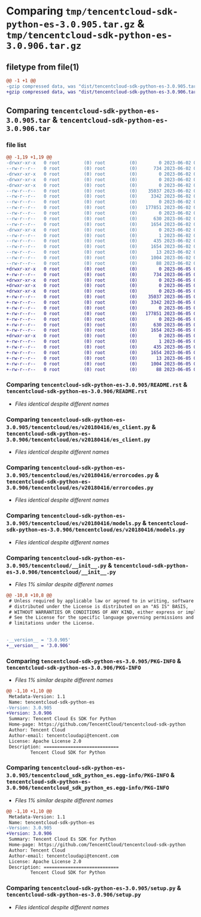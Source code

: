 # Comparing `tmp/tencentcloud-sdk-python-es-3.0.905.tar.gz` & `tmp/tencentcloud-sdk-python-es-3.0.906.tar.gz`

## filetype from file(1)

```diff
@@ -1 +1 @@
-gzip compressed data, was "dist/tencentcloud-sdk-python-es-3.0.905.tar", last modified: Fri Jun  2 00:28:25 2023, max compression
+gzip compressed data, was "dist/tencentcloud-sdk-python-es-3.0.906.tar", last modified: Mon Jun  5 00:34:21 2023, max compression
```

## Comparing `tencentcloud-sdk-python-es-3.0.905.tar` & `tencentcloud-sdk-python-es-3.0.906.tar`

### file list

```diff
@@ -1,19 +1,19 @@
-drwxr-xr-x   0 root         (0) root         (0)        0 2023-06-02 00:28:25.000000 tencentcloud-sdk-python-es-3.0.905/
--rw-r--r--   0 root         (0) root         (0)      734 2023-06-02 00:28:25.000000 tencentcloud-sdk-python-es-3.0.905/README.rst
-drwxr-xr-x   0 root         (0) root         (0)        0 2023-06-02 00:28:25.000000 tencentcloud-sdk-python-es-3.0.905/tencentcloud/
-drwxr-xr-x   0 root         (0) root         (0)        0 2023-06-02 00:28:25.000000 tencentcloud-sdk-python-es-3.0.905/tencentcloud/es/
-drwxr-xr-x   0 root         (0) root         (0)        0 2023-06-02 00:28:25.000000 tencentcloud-sdk-python-es-3.0.905/tencentcloud/es/v20180416/
--rw-r--r--   0 root         (0) root         (0)    35037 2023-06-02 00:28:25.000000 tencentcloud-sdk-python-es-3.0.905/tencentcloud/es/v20180416/es_client.py
--rw-r--r--   0 root         (0) root         (0)     3342 2023-06-02 00:28:25.000000 tencentcloud-sdk-python-es-3.0.905/tencentcloud/es/v20180416/errorcodes.py
--rw-r--r--   0 root         (0) root         (0)        0 2023-06-02 00:28:25.000000 tencentcloud-sdk-python-es-3.0.905/tencentcloud/es/v20180416/__init__.py
--rw-r--r--   0 root         (0) root         (0)   177851 2023-06-02 00:28:25.000000 tencentcloud-sdk-python-es-3.0.905/tencentcloud/es/v20180416/models.py
--rw-r--r--   0 root         (0) root         (0)        0 2023-06-02 00:28:25.000000 tencentcloud-sdk-python-es-3.0.905/tencentcloud/es/__init__.py
--rw-r--r--   0 root         (0) root         (0)      630 2023-06-02 00:28:25.000000 tencentcloud-sdk-python-es-3.0.905/tencentcloud/__init__.py
--rw-r--r--   0 root         (0) root         (0)     1654 2023-06-02 00:28:25.000000 tencentcloud-sdk-python-es-3.0.905/PKG-INFO
-drwxr-xr-x   0 root         (0) root         (0)        0 2023-06-02 00:28:25.000000 tencentcloud-sdk-python-es-3.0.905/tencentcloud_sdk_python_es.egg-info/
--rw-r--r--   0 root         (0) root         (0)        1 2023-06-02 00:28:25.000000 tencentcloud-sdk-python-es-3.0.905/tencentcloud_sdk_python_es.egg-info/dependency_links.txt
--rw-r--r--   0 root         (0) root         (0)      435 2023-06-02 00:28:25.000000 tencentcloud-sdk-python-es-3.0.905/tencentcloud_sdk_python_es.egg-info/SOURCES.txt
--rw-r--r--   0 root         (0) root         (0)     1654 2023-06-02 00:28:25.000000 tencentcloud-sdk-python-es-3.0.905/tencentcloud_sdk_python_es.egg-info/PKG-INFO
--rw-r--r--   0 root         (0) root         (0)       13 2023-06-02 00:28:25.000000 tencentcloud-sdk-python-es-3.0.905/tencentcloud_sdk_python_es.egg-info/top_level.txt
--rw-r--r--   0 root         (0) root         (0)     1004 2023-06-02 00:28:25.000000 tencentcloud-sdk-python-es-3.0.905/setup.py
--rw-r--r--   0 root         (0) root         (0)       88 2023-06-02 00:28:25.000000 tencentcloud-sdk-python-es-3.0.905/setup.cfg
+drwxr-xr-x   0 root         (0) root         (0)        0 2023-06-05 00:34:21.000000 tencentcloud-sdk-python-es-3.0.906/
+-rw-r--r--   0 root         (0) root         (0)      734 2023-06-05 00:34:20.000000 tencentcloud-sdk-python-es-3.0.906/README.rst
+drwxr-xr-x   0 root         (0) root         (0)        0 2023-06-05 00:34:21.000000 tencentcloud-sdk-python-es-3.0.906/tencentcloud/
+drwxr-xr-x   0 root         (0) root         (0)        0 2023-06-05 00:34:21.000000 tencentcloud-sdk-python-es-3.0.906/tencentcloud/es/
+drwxr-xr-x   0 root         (0) root         (0)        0 2023-06-05 00:34:21.000000 tencentcloud-sdk-python-es-3.0.906/tencentcloud/es/v20180416/
+-rw-r--r--   0 root         (0) root         (0)    35037 2023-06-05 00:34:20.000000 tencentcloud-sdk-python-es-3.0.906/tencentcloud/es/v20180416/es_client.py
+-rw-r--r--   0 root         (0) root         (0)     3342 2023-06-05 00:34:20.000000 tencentcloud-sdk-python-es-3.0.906/tencentcloud/es/v20180416/errorcodes.py
+-rw-r--r--   0 root         (0) root         (0)        0 2023-06-05 00:34:20.000000 tencentcloud-sdk-python-es-3.0.906/tencentcloud/es/v20180416/__init__.py
+-rw-r--r--   0 root         (0) root         (0)   177851 2023-06-05 00:34:20.000000 tencentcloud-sdk-python-es-3.0.906/tencentcloud/es/v20180416/models.py
+-rw-r--r--   0 root         (0) root         (0)        0 2023-06-05 00:34:20.000000 tencentcloud-sdk-python-es-3.0.906/tencentcloud/es/__init__.py
+-rw-r--r--   0 root         (0) root         (0)      630 2023-06-05 00:34:20.000000 tencentcloud-sdk-python-es-3.0.906/tencentcloud/__init__.py
+-rw-r--r--   0 root         (0) root         (0)     1654 2023-06-05 00:34:21.000000 tencentcloud-sdk-python-es-3.0.906/PKG-INFO
+drwxr-xr-x   0 root         (0) root         (0)        0 2023-06-05 00:34:21.000000 tencentcloud-sdk-python-es-3.0.906/tencentcloud_sdk_python_es.egg-info/
+-rw-r--r--   0 root         (0) root         (0)        1 2023-06-05 00:34:21.000000 tencentcloud-sdk-python-es-3.0.906/tencentcloud_sdk_python_es.egg-info/dependency_links.txt
+-rw-r--r--   0 root         (0) root         (0)      435 2023-06-05 00:34:21.000000 tencentcloud-sdk-python-es-3.0.906/tencentcloud_sdk_python_es.egg-info/SOURCES.txt
+-rw-r--r--   0 root         (0) root         (0)     1654 2023-06-05 00:34:21.000000 tencentcloud-sdk-python-es-3.0.906/tencentcloud_sdk_python_es.egg-info/PKG-INFO
+-rw-r--r--   0 root         (0) root         (0)       13 2023-06-05 00:34:21.000000 tencentcloud-sdk-python-es-3.0.906/tencentcloud_sdk_python_es.egg-info/top_level.txt
+-rw-r--r--   0 root         (0) root         (0)     1004 2023-06-05 00:34:20.000000 tencentcloud-sdk-python-es-3.0.906/setup.py
+-rw-r--r--   0 root         (0) root         (0)       88 2023-06-05 00:34:21.000000 tencentcloud-sdk-python-es-3.0.906/setup.cfg
```

### Comparing `tencentcloud-sdk-python-es-3.0.905/README.rst` & `tencentcloud-sdk-python-es-3.0.906/README.rst`

 * *Files identical despite different names*

### Comparing `tencentcloud-sdk-python-es-3.0.905/tencentcloud/es/v20180416/es_client.py` & `tencentcloud-sdk-python-es-3.0.906/tencentcloud/es/v20180416/es_client.py`

 * *Files identical despite different names*

### Comparing `tencentcloud-sdk-python-es-3.0.905/tencentcloud/es/v20180416/errorcodes.py` & `tencentcloud-sdk-python-es-3.0.906/tencentcloud/es/v20180416/errorcodes.py`

 * *Files identical despite different names*

### Comparing `tencentcloud-sdk-python-es-3.0.905/tencentcloud/es/v20180416/models.py` & `tencentcloud-sdk-python-es-3.0.906/tencentcloud/es/v20180416/models.py`

 * *Files identical despite different names*

### Comparing `tencentcloud-sdk-python-es-3.0.905/tencentcloud/__init__.py` & `tencentcloud-sdk-python-es-3.0.906/tencentcloud/__init__.py`

 * *Files 1% similar despite different names*

```diff
@@ -10,8 +10,8 @@
 # Unless required by applicable law or agreed to in writing, software
 # distributed under the License is distributed on an "AS IS" BASIS,
 # WITHOUT WARRANTIES OR CONDITIONS OF ANY KIND, either express or implied.
 # See the License for the specific language governing permissions and
 # limitations under the License.
 
 
-__version__ = '3.0.905'
+__version__ = '3.0.906'
```

### Comparing `tencentcloud-sdk-python-es-3.0.905/PKG-INFO` & `tencentcloud-sdk-python-es-3.0.906/PKG-INFO`

 * *Files 1% similar despite different names*

```diff
@@ -1,10 +1,10 @@
 Metadata-Version: 1.1
 Name: tencentcloud-sdk-python-es
-Version: 3.0.905
+Version: 3.0.906
 Summary: Tencent Cloud Es SDK for Python
 Home-page: https://github.com/TencentCloud/tencentcloud-sdk-python
 Author: Tencent Cloud
 Author-email: tencentcloudapi@tencent.com
 License: Apache License 2.0
 Description: ============================
         Tencent Cloud SDK for Python
```

### Comparing `tencentcloud-sdk-python-es-3.0.905/tencentcloud_sdk_python_es.egg-info/PKG-INFO` & `tencentcloud-sdk-python-es-3.0.906/tencentcloud_sdk_python_es.egg-info/PKG-INFO`

 * *Files 1% similar despite different names*

```diff
@@ -1,10 +1,10 @@
 Metadata-Version: 1.1
 Name: tencentcloud-sdk-python-es
-Version: 3.0.905
+Version: 3.0.906
 Summary: Tencent Cloud Es SDK for Python
 Home-page: https://github.com/TencentCloud/tencentcloud-sdk-python
 Author: Tencent Cloud
 Author-email: tencentcloudapi@tencent.com
 License: Apache License 2.0
 Description: ============================
         Tencent Cloud SDK for Python
```

### Comparing `tencentcloud-sdk-python-es-3.0.905/setup.py` & `tencentcloud-sdk-python-es-3.0.906/setup.py`

 * *Files identical despite different names*

